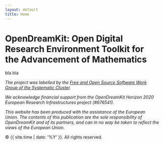 ```yaml
---
layout: default
title: Home
---
```


# OpenDreamKit: Open Digital Research Environment Toolkit for the Advancement of Mathematics

bla bla




*The project was labelled by the [Free and Open Source Software Work Group of the Systematic Cluster](http://www.systematic-paris-region.org/en/get-info-topics/free-and-open-source-software).*

*We acknowledge financial support from the OpenDreamKit Horizon 2020 European Research Infrastructures project (#676541).*

*This website has been produced with the assistance of the European Union. The contents of this publication are the sole responsibility of OpenDreamKit and of its partners, and can in no way be taken to reflect the views of the European Union.*


<p>&copy; {{ site.time | date: '%Y' }}. All rights reserved.</p>




